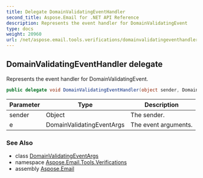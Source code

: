 ```yaml
---
title: Delegate DomainValidatingEventHandler
second_title: Aspose.Email for .NET API Reference
description: Represents the event handler for DomainValidatingEvent
type: docs
weight: 20960
url: /net/aspose.email.tools.verifications/domainvalidatingeventhandler/
---
```

## DomainValidatingEventHandler delegate

Represents the event handler for DomainValidatingEvent.

```csharp
public delegate void DomainValidatingEventHandler(object sender, DomainValidatingEventArgs e);
```

| Parameter | Type | Description |
| --- | --- | --- |
| sender | Object | The sender. |
| e | DomainValidatingEventArgs | The event arguments. |

### See Also

* class [DomainValidatingEventArgs](../domainvalidatingeventargs/)
* namespace [Aspose.Email.Tools.Verifications](../../aspose.email.tools.verifications/)
* assembly [Aspose.Email](../../)


